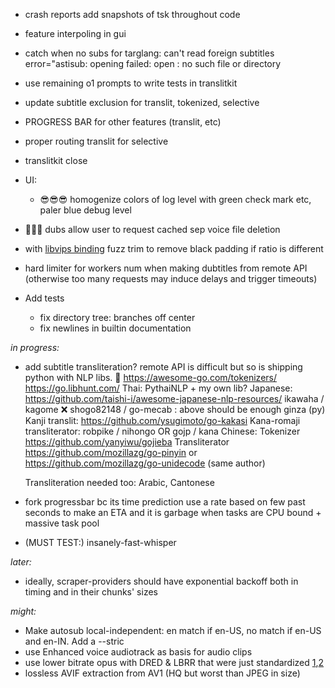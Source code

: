 
- crash reports add snapshots of tsk throughout code

- feature interpoling in gui

- catch when no subs for targlang: can't read foreign subtitles error="astisub: opening  failed: open : no such file or directory

- use remaining o1 prompts to write tests in translitkit

- update subtitle exclusion for translit, tokenized, selective
- PROGRESS BAR  for other features (translit, etc)
- proper routing translit for selective
- translitkit close

- UI: 
  - 😎😎😎 homogenize colors of log level with green check mark etc, paler blue debug level

- 🤯😎😎 dubs allow user to request cached sep voice file deletion


- with [libvips binding](https://github.com/h2non/bimg) fuzz trim to remove black padding if ratio is different

- hard limiter for workers num when making dubtitles from remote API (otherwise too many requests may induce delays and trigger timeouts)



- Add tests
   
   - fix directory tree: branches off center
   - fix newlines in builtin documentation


*in progress:*
- add subtitle transliteration? remote API is difficult but so is shipping python with NLP libs. 🤔
https://awesome-go.com/tokenizers/
https://go.libhunt.com/
	Thai:
		PythaiNLP + my own lib?
	Japanese:	https://github.com/taishi-i/awesome-japanese-nlp-resources/
		ikawaha / kagome
		❌ shogo82148 / go-mecab : above should be enough
		ginza (py)
		Kanji translit: https://github.com/ysugimoto/go-kakasi
		Kana-romaji transliterator: robpike / nihongo  OR  gojp / kana 
	Chinese: 
		Tokenizer https://github.com/yanyiwu/gojieba
		Transliterator https://github.com/mozillazg/go-pinyin or https://github.com/mozillazg/go-unidecode (same author)
	
	Transliteration needed too: Arabic, Cantonese
- fork progressbar bc its time prediction use a rate based on few past seconds to make an ETA and it is garbage when tasks are CPU bound + massive task pool
- (MUST TEST:) insanely-fast-whisper

*later:*

   - ideally, scraper-providers should have exponential backoff both in timing and in their chunks' sizes


*might:*

- Make autosub local-independent: en match if en-US, no match if en-US and en-IN. Add a --stric
- use Enhanced voice audiotrack as basis for audio clips
- use lower bitrate opus with DRED & LBRR that were just standardized [1](https://opus-codec.org/),[2](https://datatracker.ietf.org/doc/draft-ietf-mlcodec-opus-extension/)
- lossless AVIF extraction from AV1 (HQ but worst than JPEG in size)

